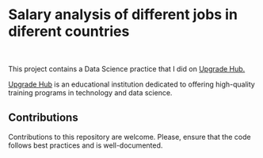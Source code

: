 <h1>Salary analysis of different jobs in diferent countries</h1> </br>

<p>This project contains a Data Science practice that I did on <a href="https://www.upgrade-hub.com/" target=blank>Upgrade Hub.</a></p>

[Upgrade Hub](https://www.upgrade-hub.com/) is an educational institution dedicated to offering high-quality training programs in technology and data science.



## Contributions

Contributions to this repository are welcome. Please, ensure that the code follows best practices and is well-documented.


